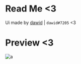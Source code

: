  # Read Me <3
Ui made by [dawid](https://v3rmillion.net/member.php?action=profile&uid=1052423) | `dawid#7205` <3
# Preview <3
![a](https://cdn.discordapp.com/attachments/1011191316492845106/1075412901059379241/image.png)
